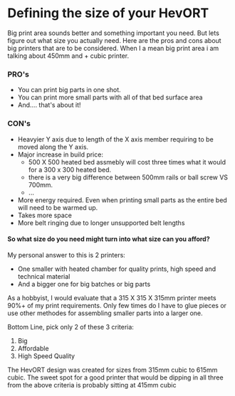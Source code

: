 # Defining the size of your HevORT

Big print area sounds better and something important you need. But lets figure out what size you actually need.
Here are the pros and cons about big printers that are to be considered.  When I a mean big print area i am talking about 450mm and + cubic printer.

### PRO's
- You can print big parts in one shot.
- You can print more small parts with all of that bed surface area
- And.... that's about it!

### CON's
- Heavyier Y axis due to length of the X axis member requiring to be moved along the Y axis.
- Major increase in build price:
  - 500 X 500 heated bed assmebly will cost three times what it would for a 300 x 300 heated bed.
  - there is a very big difference between 500mm rails or ball screw VS 700mm.
  - ...
- More energy required.  Even when printing small parts as the entire bed will need to be warmed up.
- Takes more space
- More belt ringing due to longer unsupported belt lengths

#### So what size do you need might turn into what size can you afford? 
My personal answer to this is 2 printers:
- One smaller with heated chamber for quality prints, high speed and technical material
- And a bigger one for big batches or big parts

As a hobbyist, I would evaluate that a 315 X 315 X 315mm printer meets 90%+ of my print requirements.  Only few times do I have to glue pieces or use other methodes for assembling smaller parts into a larger one. 

Bottom Line, pick only 2 of these 3 criteria:
1. Big
2. Affordable
3. High Speed Quality

The HevORT design was created for sizes from 315mm cubic to 615mm cubic.  The sweet spot for a good printer that would be dipping in all three from the above criteria is probably sitting at 415mm cubic 

